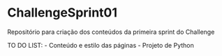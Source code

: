 # ChallengeSprint01
Repositório para criação dos conteúdos da primeira sprint do Challenge

TO DO LIST:
    - Conteúdo e estilo das páginas
    - Projeto de Python
    